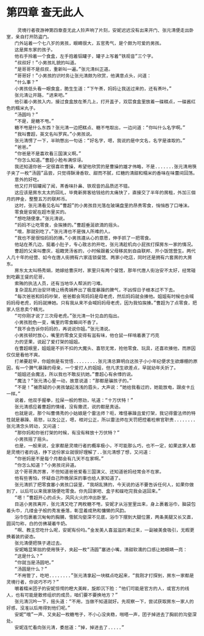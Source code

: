 # 第四章 查无此人
        灵境行者夜游神第四章查无此人铃声响了片刻，安妮迟迟没有出来开门、张元清便走出卧室，亲自打开防盗门。
       门外站着一个七八岁的男孩，眼睛很大，五官秀气，是个颇为可爱的男孩。
       这是房东家的孩子。
       他右手拎着一个食盒，左手抱着铝罐子，罐子上写着“铁观音”三个字。
       “叔叔好！”小男孩礼貌的叫道。
       “是哥哥不是叔叔，重新叫一遍。”张元清纠正道。
       “哥哥好！”小男孩的识时务让张元清颇为欣赏，他满意点头，问道：
       “什么事？”
       小男孩低头看一眼食盒，脆生生道：“下午茶，妈妈让我送过来的，还有茶叶。”
       张元清让开路，“进来吧。”
       他引着小男孩入内，接过食盒放在茶几上，打开盖子，双层食盒里放着一碟糕点，一碟酱红色的糯米丸子。
       “汤圆吗？”
       “不是，是糖不甩。”
       糖不甩是什么东西？张元清一边把糕点、糖不甩取出，一边问道：“你叫什么名字啊。”
       “我叫曹超，英文名叫罗宾。”小男孩说。
       张元清愣了一下，半晌憋出一句话：“好名字，嗯，我说的是中文名，名字是谁取的。”
       “爸爸。”
       “你爸是不是喜欢看三国演义啊。”
       “你怎么知道。”曹超小脸布满惊讶。
       我还知道你爸一定很喜欢曹操，希望他欣赏的是曹操的雄才伟略，不是.......张元清用筷子夹了一枚“汤圆”品尝，只觉得酥滑香软、甜而不腻，红糖的清甜和糯米的香味在味蕾间回荡。
       意外的好吃。
       他又打开铝罐闻了闻，茶香味扑鼻、铁观音的品质还不错。
       这应该是房东太太的回礼，毕竟新房客给钱给的太痛快了，直接交了半年的房租，外加三個月的押金，整整五万的联邦币。
       这时，张元清看见名叫“曹超”的小男孩目光落在玻璃盘里的昂贵零食，悄悄吞了口唾沫。
       零食是安妮在超市里买的。
       “想吃随便拿。”张元清说。
       “妈妈不让吃零食，会挨揍的。”曹超垂涎欲滴的摇头。
       “哦，那就别吃了。”张元清也不是强人所难的人。
       “我也不是很怕妈妈的揍。”小男孩遵从心的意愿，伸手抓了一把零食。
       他站在茶几边，挺着小肚子，专心致志的开吃，张元清趁机向小屁孩打探房东一家的情况。
       曹超的父亲叫曹庆，祖籍煲汤省的，小时候跟着父母移民到自由联邦、开小饭馆营生。两代人几十年的经营、如今在唐人街拥有六家连锁餐馆、两家小吃店，同时还是拥有六套房的大房东。
       房东太太叫杨秀娟，她嫁给曹庆时，家里只有两个餐馆，那年代唐人街治安不太好，经常碰到吃霸王餐的尼哥，
       索贿的执法人员，还有当地华人帮派的刁难。
       复杂混乱的治安环境让杨秀娟养出了极度暴躁的脾气，不凶悍日子根本过不下去。
       “每次爸爸和妈妈吵架，爸爸都会骂妈妈是母老虎，然后妈妈就会揍他。姐姐有时候也会喊妈妈母老虎，妈妈就捧她。只有我从来不会喊妈妈母老虎，因为我怕挨揍。”曹超为了点零食，把家人信息卖个精光。
       “可你刚才说了三次母老虎。”张元清一针见血的指出。
       小男孩脸色一变，嘴里的零食瞬间不香了。
       “我不会告诉你妈妈的，再说说你姐。”张元清说。
       小男孩顿时放心，嘴里的零食又变得有滋有味，他仓鼠一样啃着裹了巧克
       力的坚果，说起了爱打架的姐姐。
       在曹超眼里，姐姐是不折不扣的大魔头、喜怒无常，抢他零食、玩具，还喜欢揍他，而原因仅仅是看他不爽。
       打弟要趁早，你姐倒是有觉悟.........张元清总算明白这孩子小小年纪便求生欲爆棚的原因，有一个脾气暴躁的母亲，一个爱打人的姐姐，但凡求生欲差点，早就幼年夭折了。
       “姐姐还会魔法，所以我也不敢反抗她。”曹超心有余悸的说。
       “魔法？”张元清心里一动，故意说道：“那都是骗孩子的。”
       “不是！”被质疑的小男孩皱起浅浅的眉头，大声说：“她给我看过的，她能放电，跟皮卡丘一样。”
       说着，他双手握拳，拉屎一般的憋劲，吼道：“十万伏特！”
       张元清感应着曹超的情绪，没有撒谎，说的都是真话。
       也就是说，那个叫曹倩秀的小姑娘是个雷法师？呃，难怪暴躁且爱打架，我记得雷法师的特性就是暴躁、易怒，以及公正，嗯，相对公正，所以雷法师在天罚把控着检察官职责........张元清念头转动，又问道：
       “那你妈和你爸打架的时候，有没有释放十万伏特？”
       小男孩摇了摇头。
       也是，一般来说，全家都是灵境行者的概率极小，不可能那么巧，也不一定，如果这家人都是灵境行者的话，挣下这份家业就很好理解了..张元清想了想，又问道：
       “你爸妈是不是每个月都会有几天不在家啊。”
       “你怎么知道？”小男孩诧异道。
       这个哥哥真厉害，不但知道爸爸爱看三国演义、还知道爸妈经常会不在家。
       他有些害怕，怀疑自己昨晚尿床的事也给人家知道了。
       张元清抓了把零食塞小男孩口袋里，“我胡乱猜的，今天说的话不要告诉任何人，如果你做到了，以后可以来我家随便吃零食。你先回家吧、盒子和碟吃完我会送回来。”
       “嗯！”曹超开心的点头，风风火火的冲出卧室。
       目送小男孩离开，张元清又吃了两枚糖不甩，安妮才从浴室里出来，身上裹着浴巾，脑袋包着头巾，几缕金子般的秀发垂落，彰显着成熟和慵懒的风韵。
       浴巾包裹着沉甸甸的胸脯，雪腻沟壑深不见底，浴巾下摆到大腿位置，两条美腿又长又直，圆润匀称，白的仿佛凝着牛奶。
       “啊、教主您吃什么呢，安妮有份吗。”金发美人喜滋滋的凑过来，一副被美食吸引，无暇更换着装的姿态。
       张元清便把筷子递过去。
       安妮略显笨拙的使用筷子，夹起一枚“汤圆”塞进小嘴，清甜软濡的口感让她眼睛一亮：
       “这是什么？”
       “你就当是汤圆吧。”
       “汤圆是什么？”
       “不用管了，吃吧........”张元清拿起一块糕点吃起来，“我刚才打探到，房东一家都是灵境行者，你说巧不巧？”
       嚼着糯米团子的安妮惊愕的瞪大美眸，旋即沉下脸：“他们可能是官方的人，或官方的线人，也有可能是散修组织的成员，咱们要不要换地方？”
       张元清沉吟一下，摇头道：“不用，当做不知道就好。先观察一下，尝试获取房东一家人的好感，没准以后用得到他们呢。”
       安妮“哦”一声、又夹起一枚糖甩子，不小心没夹稳，啪嗒一声，团子掉进去了胸前的沟壑深处。
       安妮连忙看向张元清，委屈道：“掉，掉进去了.....”
